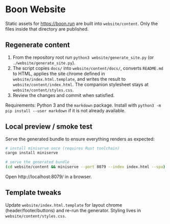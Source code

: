 # Boon Website

Static assets for https://boon.run are built into `website/content`. Only the files inside that directory are published.

## Regenerate content

1. From the repository root run `python3 website/generate_site.py` (or `./website/generate_site.py`).
2. The script copies `docs/` into `website/content/docs/`, converts `README.md` to HTML, applies the site chrome defined in `website/index.html.template`, and writes the result to `website/content/index.html`. The companion stylesheet stays at `website/content/styles.css`.
3. Review the changes and commit when satisfied.

Requirements: Python 3 and the `markdown` package. Install with `python3 -m pip install --user markdown` if it is not already available.

## Local preview / smoke test

Serve the generated bundle to ensure everything renders as expected:

```bash
# install miniserve once (requires Rust toolchain)
cargo install miniserve

# serve the generated bundle
(cd website/content && miniserve --port 8079 --index index.html --spa)
```

Open http://localhost:8079/ in a browser.

## Template tweaks

Update `website/index.html.template` for layout chrome (header/footer/buttons) and re-run the generator. Styling lives in `website/content/styles.css`.
